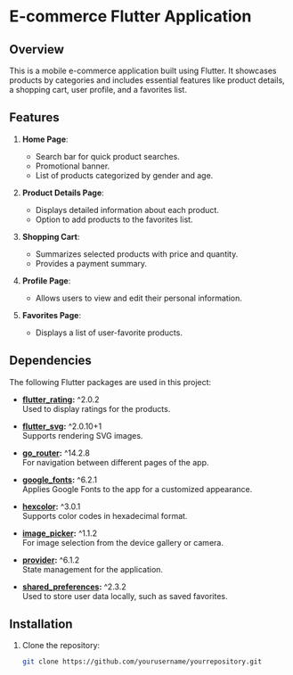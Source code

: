 # E-commerce Flutter Application

## Overview

This is a mobile e-commerce application built using Flutter. It showcases products by categories and includes essential features like product details, a shopping cart, user profile, and a favorites list.

## Features

1. **Home Page**:
   - Search bar for quick product searches.
   - Promotional banner.
   - List of products categorized by gender and age.

2. **Product Details Page**:
   - Displays detailed information about each product.
   - Option to add products to the favorites list.

3. **Shopping Cart**:
   - Summarizes selected products with price and quantity.
   - Provides a payment summary.

4. **Profile Page**:
   - Allows users to view and edit their personal information.

5. **Favorites Page**:
   - Displays a list of user-favorite products.

## Dependencies

The following Flutter packages are used in this project:

- **[flutter_rating](https://pub.dev/packages/flutter_rating):** ^2.0.2  
  Used to display ratings for the products.
  
- **[flutter_svg](https://pub.dev/packages/flutter_svg):** ^2.0.10+1  
  Supports rendering SVG images.

- **[go_router](https://pub.dev/packages/go_router):** ^14.2.8  
  For navigation between different pages of the app.

- **[google_fonts](https://pub.dev/packages/google_fonts):** ^6.2.1  
  Applies Google Fonts to the app for a customized appearance.

- **[hexcolor](https://pub.dev/packages/hexcolor):** ^3.0.1  
  Supports color codes in hexadecimal format.

- **[image_picker](https://pub.dev/packages/image_picker):** ^1.1.2  
  For image selection from the device gallery or camera.

- **[provider](https://pub.dev/packages/provider):** ^6.1.2  
  State management for the application.

- **[shared_preferences](https://pub.dev/packages/shared_preferences):** ^2.3.2  
  Used to store user data locally, such as saved favorites.

## Installation

1. Clone the repository:
   ```bash
   git clone https://github.com/yourusername/yourrepository.git
